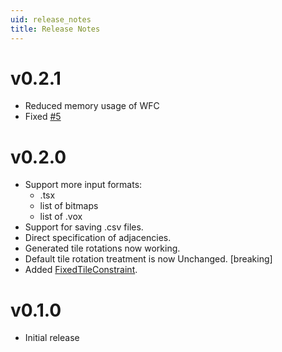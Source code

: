 ```yaml
---
uid: release_notes
title: Release Notes
---
```


# v0.2.1

* Reduced memory usage of WFC
* Fixed [#5](https://github.com/BorisTheBrave/DeBroglie/issues/5)

# v0.2.0

* Support more input formats:
  * .tsx
  * list of bitmaps
  * list of .vox
* Support for saving .csv files.
* Direct specification of adjacencies.
* Generated tile rotations now working.
* Default tile rotation treatment is now Unchanged. [breaking]
* Added [FixedTileConstraint](xref:DeBroglie.Constraints.FixedTileConstraint).

# v0.1.0

* Initial release